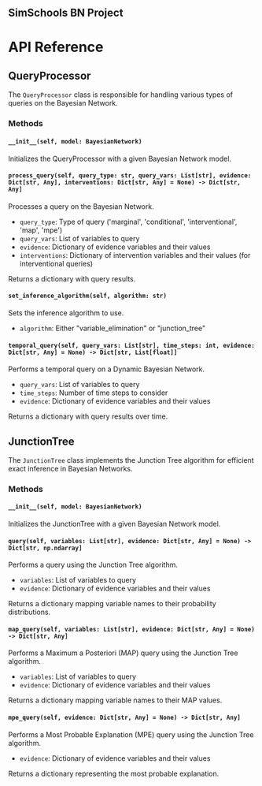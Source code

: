 ## SimSchools BN Project
# API Reference

## QueryProcessor

The `QueryProcessor` class is responsible for handling various types of queries on the Bayesian Network.

### Methods

#### `__init__(self, model: BayesianNetwork)`

Initializes the QueryProcessor with a given Bayesian Network model.

#### `process_query(self, query_type: str, query_vars: List[str], evidence: Dict[str, Any], interventions: Dict[str, Any] = None) -> Dict[str, Any]`

Processes a query on the Bayesian Network.

- `query_type`: Type of query ('marginal', 'conditional', 'interventional', 'map', 'mpe')
- `query_vars`: List of variables to query
- `evidence`: Dictionary of evidence variables and their values
- `interventions`: Dictionary of intervention variables and their values (for interventional queries)

Returns a dictionary with query results.

#### `set_inference_algorithm(self, algorithm: str)`

Sets the inference algorithm to use.

- `algorithm`: Either "variable_elimination" or "junction_tree"

#### `temporal_query(self, query_vars: List[str], time_steps: int, evidence: Dict[str, Any] = None) -> Dict[str, List[float]]`

Performs a temporal query on a Dynamic Bayesian Network.

- `query_vars`: List of variables to query
- `time_steps`: Number of time steps to consider
- `evidence`: Dictionary of evidence variables and their values

Returns a dictionary with query results over time.

## JunctionTree

The `JunctionTree` class implements the Junction Tree algorithm for efficient exact inference in Bayesian Networks.

### Methods

#### `__init__(self, model: BayesianNetwork)`

Initializes the JunctionTree with a given Bayesian Network model.

#### `query(self, variables: List[str], evidence: Dict[str, Any] = None) -> Dict[str, np.ndarray]`

Performs a query using the Junction Tree algorithm.

- `variables`: List of variables to query
- `evidence`: Dictionary of evidence variables and their values

Returns a dictionary mapping variable names to their probability distributions.

#### `map_query(self, variables: List[str], evidence: Dict[str, Any] = None) -> Dict[str, Any]`

Performs a Maximum a Posteriori (MAP) query using the Junction Tree algorithm.

- `variables`: List of variables to query
- `evidence`: Dictionary of evidence variables and their values

Returns a dictionary mapping variable names to their MAP values.

#### `mpe_query(self, evidence: Dict[str, Any] = None) -> Dict[str, Any]`

Performs a Most Probable Explanation (MPE) query using the Junction Tree algorithm.

- `evidence`: Dictionary of evidence variables and their values

Returns a dictionary representing the most probable explanation.
